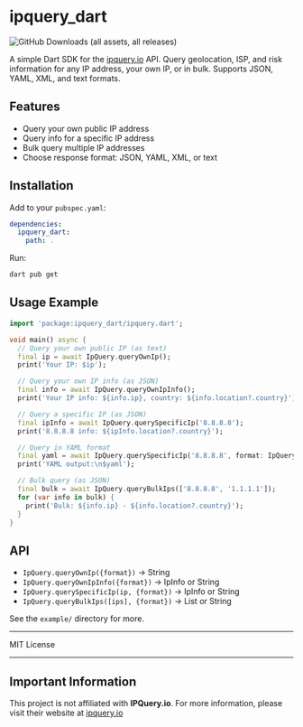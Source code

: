 # ipquery_dart

![GitHub Downloads (all assets, all releases)](https://img.shields.io/github/downloads/koke1997/ipquery-dart/total)

A simple Dart SDK for the [ipquery.io](https://ipquery.io) API. Query geolocation, ISP, and risk information for any IP address, your own IP, or in bulk. Supports JSON, YAML, XML, and text formats.

## Features
- Query your own public IP address
- Query info for a specific IP address
- Bulk query multiple IP addresses
- Choose response format: JSON, YAML, XML, or text

## Installation
Add to your `pubspec.yaml`:
```yaml
dependencies:
  ipquery_dart:
    path: .
```
Run:
```sh
dart pub get
```

## Usage Example
```dart
import 'package:ipquery_dart/ipquery.dart';

void main() async {
  // Query your own public IP (as text)
  final ip = await IpQuery.queryOwnIp();
  print('Your IP: $ip');

  // Query your own IP info (as JSON)
  final info = await IpQuery.queryOwnIpInfo();
  print('Your IP info: ${info.ip}, country: ${info.location?.country}');

  // Query a specific IP (as JSON)
  final ipInfo = await IpQuery.querySpecificIp('8.8.8.8');
  print('8.8.8.8 info: ${ipInfo.location?.country}');

  // Query in YAML format
  final yaml = await IpQuery.querySpecificIp('8.8.8.8', format: IpQueryFormat.yaml);
  print('YAML output:\n$yaml');

  // Bulk query (as JSON)
  final bulk = await IpQuery.queryBulkIps(['8.8.8.8', '1.1.1.1']);
  for (var info in bulk) {
    print('Bulk: ${info.ip} - ${info.location?.country}');
  }
}
```

## API
- `IpQuery.queryOwnIp({format})` → String
- `IpQuery.queryOwnIpInfo({format})` → IpInfo or String
- `IpQuery.querySpecificIp(ip, {format})` → IpInfo or String
- `IpQuery.queryBulkIps([ips], {format})` → List<IpInfo> or String

See the `example/` directory for more.

---
MIT License


---
## Important Information
This project is not affiliated with **IPQuery.io**. For more information, please visit their website at [ipquery.io](https://ipQuery.io/)
